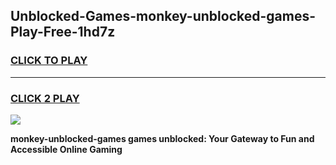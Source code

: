 
## Unblocked-Games-monkey-unblocked-games-Play-Free-1hd7z
<h3>
<a href="https://premium76.site?title=monkey-unblocked-games&ref=19M">CLICK TO PLAY</a></h3>
<hr>

<h3>
<a href="https://premium76.site?title=monkey-unblocked-games&ref=19M">CLICK 2 PLAY</a>
  
</h3>

<a href="https://premium76.site?title=monkey-unblocked-games&ref=19M"><img src="https://clearcache.store/games.png"></a>


**monkey-unblocked-games games unblocked: Your Gateway to Fun and Accessible Online Gaming**
